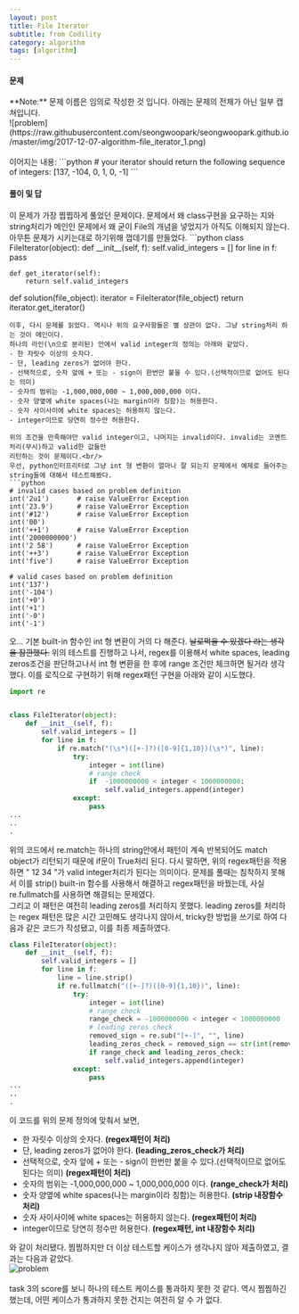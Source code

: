 ```yaml
---
layout: post
title: File Iterator
subtitle: from Codility
category: algorithm
tags: [algorithm]
---
```

<h4>문제</h4>
**Note:** 문제 이름은 임의로 작성한 것 입니다. 아래는 문제의 전체가 아닌 일부 캡쳐입니다.<br/>
![problem](https://raw.githubusercontent.com/seongwoopark/seongwoopark.github.io/master/img/2017-12-07-algorithm-file_iterator_1.png)<br/><br/>
이어지는 내용:
```python
# your iterator should return the following sequence of integers:
[137, -104, 0, 1, 0, -1]
```

<h4>풀이 및 답</h4>
이 문제가 가장 찝찝하게 풀었던 문제이다.
문제에서 왜 class구현을 요구하는 지와 string처리가 메인인 문제에서 왜 굳이 File의 개념을 넣었지가 아직도 이해되지 않는다.<br/>
아무튼 문제가 시키는대로 하기위해 껍데기를 만들었다.
```python
class FileIterator(object):
    def __init__(self, f):
        self.valid_integers = []
        for line in f:
            pass

    def get_iterator(self):
        return self.valid_integers


def solution(file_object):
    iterator = FileIterator(file_object)
    return iterator.get_iterator()
```
이후, 다시 문제를 읽었다. 역시나 위의 요구사항들은 별 상관이 없다. 그냥 string처리 하는 것이 메인이다.
하나의 라인(\n으로 분리된) 안에서 valid integer의 정의는 아래와 같았다.
- 한 자릿수 이상의 숫자다.
- 단, leading zeros가 없어야 한다.
- 선택적으로, 숫자 앞에 + 또는 - sign이 한번만 붙을 수 있다.(선택적이므로 없어도 된다는 의미)
- 숫자의 범위는 -1,000,000,000 ~ 1,000,000,000 이다.
- 숫자 양옆에 white spaces(나는 margin이라 칭함)는 허용한다.
- 숫자 사이사이에 white spaces는 허용하지 않는다.
- integer이므로 당연히 정수만 허용한다.

위의 조건을 만족해야만 valid integer이고, 나머지는 invalid이다. invalid는 코멘트처리(무시)하고 valid한 값들만
리턴하는 것이 문제이다.<br/>
우선, python인터프리터로 그냥 int 형 변환이 얼마나 잘 되는지 문제에서 예제로 들어주는 string들에 대해서 테스트해봤다.
```python
# invalid cases based on problem definition
int('2u1')       # raise ValueError Exception
int('23.9')      # raise ValueError Exception
int('#12')       # raise ValueError Exception
int('00')      
int('++1')       # raise ValueError Exception
int('2000000000')
int('2 58')      # raise ValueError Exception
int('++3')       # raise ValueError Exception
int('five')      # raise ValueError Exception

# valid cases based on problem definition
int('137')      
int('-104')
int('+0')
int('+1')      
int('-0')
int('-1')
```
오... 기본 built-in 함수인 int 형 변환이 거의 다 해준다. ~~날로먹을 수 있겠다 라는 생각을 잠깐했다.~~
위의 테스트를 진행하고 나서, regex를 이용해서 white spaces, leading zeros조건을 판단하고나서 int 형 변환을 한 후에 range 조건만 체크하면 될거라 생각했다.
이를 로직으로 구현하기 위해 regex패턴 구현을 아래와 같이 시도했다.
```python
import re


class FileIterator(object):
    def __init__(self, f):
        self.valid_integers = []
        for line in f:
            if re.match("(\s*)([+-]?)([0-9]{1,10})(\s*)", line):
                try:
                    integer = int(line)
                    # range check
                    if  -1000000000 < integer < 1000000000:
                        self.valid_integers.append(integer)
                except:
                    pass
...
..
.
```
위의 코드에서 re.match는 하나의 string안에서 패턴이 계속 반복되어도 match object가 리턴되기 때문에 if문이 True처리 된다.
다시 말하면, 위의 regex패턴을 적용하면 " 12  34 "가 valid integer처리가 된다는 의미이다.
문제를 풀때는 침착하지 못해서 이를 strip() built-in 함수를 사용해서 해결하고 regex패턴을 바꿨는데, 사실 re.fullmatch를 사용하면 해결되는 문제였다.<br/>
그리고 이 패턴은 여전히 leading zeros를 처리하지 못했다. leading zeros를 처리하는 regex 패턴은 많은 시간 고민해도 생각나지 않아서,
tricky한 방법을 쓰기로 하여 다음과 같은 코드가 작성됐고, 이를 최종 제출하였다.
```python
class FileIterator(object):
    def __init__(self, f):
        self.valid_integers = []
        for line in f:
            line = line.strip()
            if re.fullmatch("([+-]?)([0-9]{1,10})", line):
                try:
                    integer = int(line)
                    # range check
                    range_check = -1000000000 < integer < 1000000000
                    # leading zeros check
                    removed_sign = re.sub("[+-]", "", line)
                    leading_zeros_check = removed_sign == str(int(removed_sign))
                    if range_check and leading_zeros_check:
                        self.valid_integers.append(integer)
                except:
                    pass
...
..
.
```
이 코드를 위의 문제 정의에 맞춰서 보면,
- 한 자릿수 이상의 숫자다. **(regex패턴이 처리)**
- 단, leading zeros가 없어야 한다. **(leading_zeros_check가 처리)**
- 선택적으로, 숫자 앞에 + 또는 - sign이 한번만 붙을 수 있다.(선택적이므로 없어도 된다는 의미) **(regex패턴이 처리)**
- 숫자의 범위는 -1,000,000,000 ~ 1,000,000,000 이다. **(range_check가 처리)**
- 숫자 양옆에 white spaces(나는 margin이라 칭함)는 허용한다. **(strip 내장함수 처리)**
- 숫자 사이사이에 white spaces는 허용하지 않는다. **(regex패턴이 처리)**
- integer이므로 당연히 정수만 허용한다. **(regex패턴, int 내장함수 처리)**

와 같이 처리됐다. 찜찜하지만 더 이상 테스트할 케이스가 생각나지 않아 제출하였고, 결과는 다음과 같았다.<br/>
![problem](https://raw.githubusercontent.com/seongwoopark/seongwoopark.github.io/master/img/2017-12-07-algorithm-file_iterator_2.png)<br/><br/>
task 3의 score를 보니 하나의 테스트 케이스를 통과하지 못한 것 같다. 역시 찜찜하긴 했는데, 어떤 케이스가 통과하지 못한 건지는 여전히 알 수 가 없다. 